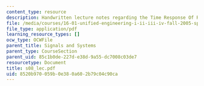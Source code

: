 ```yaml
---
content_type: resource
description: Handwritten lecture notes regarding the Time Response Of RC Circuis.
file: /media/courses/16-01-unified-engineering-i-ii-iii-iv-fall-2005-spring-2006/8520b970059b0e380a602b79c04c90ca_s08_lec.pdf
file_type: application/pdf
learning_resource_types: []
ocw_type: OCWFile
parent_title: Signals and Systems
parent_type: CourseSection
parent_uid: 85c1b0de-227d-e38d-9a55-dc7008c03de7
resourcetype: Document
title: s08_lec.pdf
uid: 8520b970-059b-0e38-0a60-2b79c04c90ca
---
```

